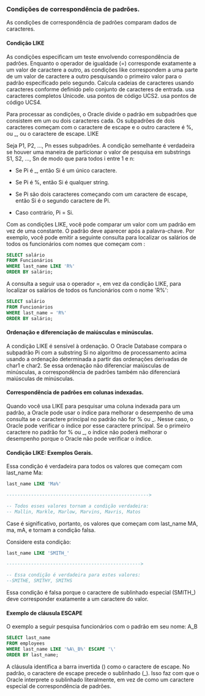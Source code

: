 ### Condições de correspondência de padrões.

As condições de correspondência de padrões comparam dados de caracteres.

#### Condição LIKE

As condições especificam um teste envolvendo correspondência de padrões. Enquanto o operador de igualdade (=) corresponde exatamente a um valor de caractere a outro, as condições like correspondem a uma parte de um valor de caractere a outro pesquisando o primeiro valor para o padrão especificado pelo segundo. Calcula cadeias de caracteres usando caracteres conforme definido pelo conjunto de caracteres de entrada. usa caracteres completos Unicode. usa pontos de código UCS2. usa pontos de código UCS4.

Para processar as condições, o Oracle divide o padrão em subpadrões que consistem em um ou dois caracteres cada. Os subpadrões de dois caracteres começam com o caractere de escape e o outro caractere é %, ou \_, ou o caractere de escape. LIKE

Seja P1, P2, ..., Pn esses subpadrões. A condição semelhante é verdadeira se houver uma maneira de particionar o valor de pesquisa em substrings S1, S2, ..., Sn de modo que para todos i entre 1 e n:

-  Se Pi é \_, então Si é um único caractere.

-  Se Pi é %, então Si é qualquer string.

-  Se Pi são dois caracteres começando com um caractere de escape, então Si é o segundo caractere de Pi.

-  Caso contrário, Pi = Si.

Com as condições LIKE, você pode comparar um valor com um padrão em vez de uma constante. O padrão deve aparecer após a palavra-chave. Por exemplo, você pode emitir a seguinte consulta para localizar os salários de todos os funcionários com nomes que começam com :

```sql
SELECT salário
FROM Funcionários
WHERE last_name LIKE 'R%'
ORDER BY salário;
```

A consulta a seguir usa o operador =, em vez da condição LIKE, para localizar os salários de todos os funcionários com o nome 'R%':

```sql
SELECT salário
FROM Funcionários
WHERE last_name = 'R%'
ORDER BY salário;
```

#### Ordenação e diferenciação de maiúsculas e minúsculas.

A condição LIKE é sensível à ordenação. O Oracle Database compara o subpadrão Pi com a substring Si no algoritmo de processamento acima usando a ordenação determinada a partir das ordenações derivadas de char1 e char2. Se essa ordenação não diferenciar maiúsculas de minúsculas, a correspondência de padrões também não diferenciará maiúsculas de minúsculas.

#### Correspondência de padrões em colunas indexadas.

Quando você usa LIKE para pesquisar uma coluna indexada para um padrão, a Oracle pode usar o índice para melhorar o desempenho de uma consulta se o caractere principal no padrão não for % ou _. Nesse caso, o Oracle pode verificar o índice por esse caractere principal. Se o primeiro caractere no padrão for % ou _, o índice não poderá melhorar o desempenho porque o Oracle não pode verificar o índice.

#### Condição LIKE: Exemplos Gerais.

Essa condição é verdadeira para todos os valores que começam com last_name Ma:

```sql
last_name LIKE 'Ma%'

---------------------------------------------------->

-- Todos esses valores tornam a condição verdadeira:
-- Mallin, Markle, Marlow, Marvins, Mavris, Matos
```

Case é significativo, portanto, os valores que começam com last_name MA, ma, mA, e tornam a condição falsa.

Considere esta condição:

```sql
last_name LIKE 'SMITH_'

------------------------------------------------->

-- Essa condição é verdadeira para estes valores:
--SMITHE, SMITHY, SMITHS
```

Essa condição é falsa porque o caractere de sublinhado especial (SMITH\_) deve corresponder exatamente a um caractere do valor.

#### Exemplo de cláusula ESCAPE

O exemplo a seguir pesquisa funcionários com o padrão em seu nome: A_B

```sql
SELECT last_name
FROM employees
WHERE last_name LIKE '%A\_B%' ESCAPE '\'
ORDER BY last_name;
```

A cláusula identifica a barra invertida (\) como o caractere de escape. No padrão, o caractere de escape precede o sublinhado (\_). Isso faz com que o Oracle interprete o sublinhado literalmente, em vez de como um caractere especial de correspondência de padrões.
